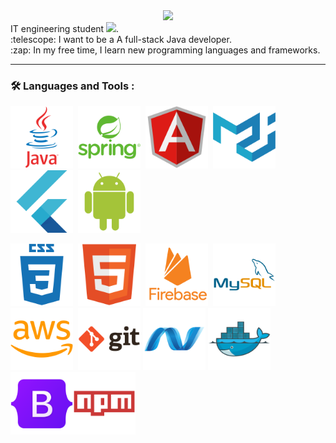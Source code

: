 <div id="header" align="center">
  <img src="https://media.giphy.com/media/Qo2dupDib32rkTY4hX/giphy.gif" width="300"/>
</div>
IT engineering student <img src="https://media.giphy.com/media/WUlplcMpOCEmTGBtBW/giphy.gif" width="30">.
<div>
:telescope: I want to be a A full-stack Java developer.
  <br>
:zap: In my free time, I learn new programming languages and frameworks.
 
</div>

---

### :hammer_and_wrench: Languages and Tools :

<div>
  <img src="https://github.com/devicons/devicon/blob/master/icons/java/java-original-wordmark.svg" title="Java" alt="Java" width="100" height="100"/>&nbsp;
  <img src="https://github.com/devicons/devicon/blob/master/icons/spring/spring-original-wordmark.svg" title="Spring" alt="Spring" width="100" height="100"/>&nbsp;
   <img src="https://github.com/devicons/devicon/blob/master/icons/angularjs/angularjs-original.svg" title="Angular" alt="Angular" width="100" height="100"/>&nbsp;
  <img src="https://github.com/devicons/devicon/blob/master/icons/materialui/materialui-original.svg" title="Material UI" alt="Material UI" width="100" height="100"/>&nbsp;
  <img src="https://github.com/devicons/devicon/blob/master/icons/flutter/flutter-original.svg" title="Flutter" alt="Flutter" width="100" height="100"/>&nbsp;
   <img src="https://github.com/devicons/devicon/blob/master/icons/android/android-original.svg" title="Android" alt="Android" width="100" height="100"/>&nbsp;

  <img src="https://github.com/devicons/devicon/blob/master/icons/css3/css3-plain-wordmark.svg"  title="CSS3" alt="CSS" width="100" height="100"/>&nbsp;
  <img src="https://github.com/devicons/devicon/blob/master/icons/html5/html5-original.svg" title="HTML5" alt="HTML" width="100" height="100"/>&nbsp;
  <img src="https://github.com/devicons/devicon/blob/master/icons/firebase/firebase-plain-wordmark.svg" title="Firebase" alt="Firebase" width="100" height="100"/>&nbsp;
  <img src="https://github.com/devicons/devicon/blob/master/icons/mysql/mysql-original-wordmark.svg" title="MySQL"  alt="MySQL" width="100" height="100"/>&nbsp;
  <img src="https://github.com/devicons/devicon/blob/master/icons/amazonwebservices/amazonwebservices-plain-wordmark.svg" title="AWS" alt="AWS" width="100" height="100"/>&nbsp;
  <img src="https://github.com/devicons/devicon/blob/master/icons/git/git-original-wordmark.svg" title="Git" alt="Git" width="100" height="100"/>
    <img src="https://github.com/devicons/devicon/blob/master/icons/dot-net/dot-net-original.svg"  width="100" height="100"/>
    <img src="https://github.com/devicons/devicon/blob/master/icons/docker/docker-original.svg"  width="100" height="100"/>
    <img src="https://github.com/devicons/devicon/blob/master/icons/bootstrap/bootstrap-original.svg"  width="100" height="100"/><img src="https://github.com/devicons/devicon/blob/master/icons/npm/npm-original-wordmark.svg"  width="100" height="100"/>

</div>

